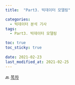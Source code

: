 ```yaml
---
title:  "Part3. 빅데이터 모델링"

categories:
  - 빅데이터 분석 기사
tags:
  - Part3. 빅데이터 모델링

toc: true
toc_sticky: true
 
date: 2021-02-23
last_modified_at: 2021-02-25
---
```


:back: [목차]()
